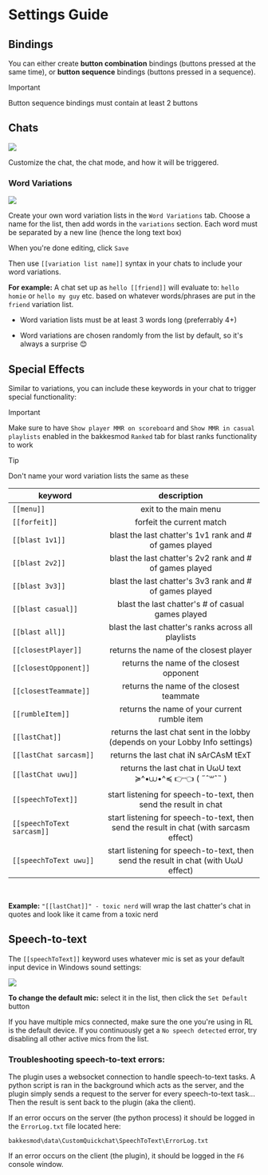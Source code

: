 # Settings Guide
## Bindings
You can either create **button combination** bindings (buttons pressed at the same time), or **button sequence** bindings (buttons pressed in a sequence).

>[!IMPORTANT]
>Button sequence bindings must contain at least 2 buttons

## Chats
![](./images/chat_binding_example.png)

Customize the chat, the chat mode, and how it will be triggered.

### Word Variations
![](./images/variation_list_example.png)

Create your own word variation lists in the `Word Variations` tab. Choose a name for the list, then add words in the `variations` section. Each word must be separated by a new line (hence the long text box)

When you're done editing, click `Save`

Then use `[[variation list name]]` syntax in your chats to include your word variations.

**For example:** A chat set up as `hello [[friend]]` will evaluate to: `hello homie` or `hello my guy` etc. based on whatever words/phrases are put in the `friend` variation list.

 - Word variation lists must be at least 3 words long (preferrably 4+)

 - Word variations are chosen randomly from the list by default, so it's always a surprise 😊


## Special Effects
Similar to variations, you can include these keywords in your chat to trigger special functionality:

>[!IMPORTANT]
>Make sure to have `Show player MMR on scoreboard` and `Show MMR in casual playlists` enabled in the bakkesmod `Ranked` tab for blast ranks functionality to work

>[!TIP]
>Don't name your word variation lists the same as these

|           keyword         | description |
|---------------------------|:-----------:|
`[[menu]]`                  | exit to the main menu
`[[forfeit]]`               | forfeit the current match
`[[blast 1v1]]`             | blast the last chatter's 1v1 rank and # of games played
`[[blast 2v2]]`             | blast the last chatter's 2v2 rank and # of games played
`[[blast 3v3]]`             | blast the last chatter's 3v3 rank and # of games played
`[[blast casual]]`          | blast the last chatter's # of casual games played
`[[blast all]]`             | blast the last chatter's ranks across all playlists
`[[closestPlayer]]`         | returns the name of the closest player
`[[closestOpponent]]`       | returns the name of the closest opponent
`[[closestTeammate]]`       | returns the name of the closest teammate
`[[rumbleItem]]`            | returns the name of your current rumble item
`[[lastChat]]`              | returns the last chat sent in the lobby (depends on your Lobby Info settings)
`[[lastChat sarcasm]]`      | returns the last chat iN sArCAsM tExT
`[[lastChat uwu]]`          | returns the last chat in UωU text ≽^•⩊•^≼ 👉👈 ( ˶ˆ꒳ˆ˵ )
`[[speechToText]]`          | start listening for speech-to-text, then send the result in chat
`[[speechToText sarcasm]]`  | start listening for speech-to-text, then send the result in chat (with sarcasm effect)
`[[speechToText uwu]]`      | start listening for speech-to-text, then send the result in chat (with UωU effect)

<br>

**Example:** `"[[lastChat]]" - toxic nerd` will wrap the last chatter's chat in quotes and look like it came from a toxic nerd

## Speech-to-text
The `[[speechToText]]` keyword uses whatever mic is set as your default input device in Windows sound settings:

![](./images/default_device.png)

**To change the default mic:** select it in the list, then click the `Set Default` button

If you have multiple mics connected, make sure the one you're using in RL is the default device. If you continuously get a `No speech detected` error, try disabling all other active mics from the list.

### Troubleshooting speech-to-text errors:
The plugin uses a websocket connection to handle speech-to-text tasks. A python script is ran in the background which acts as the server, and the plugin simply sends a request to the server for every speech-to-text task... Then the result is sent back to the plugin (aka the client).

If an error occurs on the server (the python process) it should be logged in the `ErrorLog.txt` file located here:
```
bakkesmod\data\CustomQuickchat\SpeechToText\ErrorLog.txt
```

If an error occurs on the client (the plugin), it should be logged in the `F6` console window.
